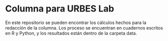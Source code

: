 # Columna para URBES Lab
En este repositorio se pueden encontrar los cálculos hechos para la redacción de la columna.
Los proceso se encuentran en cuadernos escritos en R y Python, y los resultados están dentro de la carpeta data.
